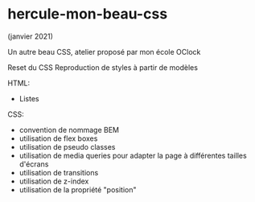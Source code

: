 # hercule-mon-beau-css
(janvier 2021)

Un autre beau CSS, atelier proposé par mon école OClock

Reset du CSS
Reproduction de styles à partir de modèles

HTML:
- Listes

CSS:
- convention de nommage BEM
- utilisation de flex boxes
- utilisation de pseudo classes
- utilisation de media queries pour adapter la page à différentes tailles d'écrans
- utilisation de transitions
- utilisation de z-index
- utilisation de la propriété "position"
